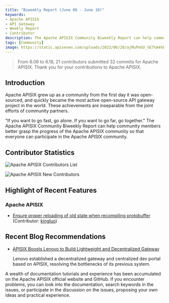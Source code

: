 ```yaml
---
title: "Biweekly Report (June 06 - June 18)"
keywords: 
- Apache APISIX
- API Gateway
- Weekly Report
- Contributor
description: The Apache APISIX Community Biweekly Report can help community members better grasp the progress of the Apache APISIX community so that everyone can participate in the Apache APISIX community.
tags: [Community]
image: https://static.apiseven.com/uploads/2023/06/20/ajMuPeGU_%E7%A4%BE%E5%8C%BA%E5%8F%8C%E5%91%A8%E6%8A%A5-%E5%85%AC%E4%BC%97%E5%8F%B7%E5%A4%B4%E5%9B%BE-%E8%8B%B1%E6%96%87.png
---
```


> From 6.06 to 6.18, 21 contributors submitted 32 commits for Apache APISIX. Thank you for your contributions to Apache APISIX.
<!--truncate-->

## Introduction

Apache APISIX grew up as a community from the first day it was open-sourced, and quickly became the most active open-source API gateway project in the world. These achievements are inseparable from the joint efforts of community partners.

"If you want to go fast, go alone. If you want to go far, go together." The Apache APISIX Community Biweekly Report can help community members better grasp the progress of the Apache APISIX community so that everyone can participate in the Apache APISIX community.

## Contributor Statistics

![Apache APISIX Contributors List](https://static.apiseven.com/uploads/2023/06/20/Z6yEOnRT_%E5%90%8D%E5%8D%95.png)

![Apache APISIX New Contributors](https://static.apiseven.com/uploads/2023/06/20/zvIq9JId_%E6%96%B0%E6%99%8B%E8%B4%A1%E7%8C%AE%E8%80%85%E6%B5%B7%E6%8A%A5.png)

## Highlight of Recent Features

### Apache APISIX

- [Ensure proper reloading of old state when recompiling protobuffer](https://github.com/apache/apisix/pull/9606) (Contributor: [kingluo](https://github.com/kingluo))

## Recent Blog Recommendations

- [APISIX Boosts Lenovo to Build Lightweight and Decentralized Gateway](https://apisix.apache.org/blog/2023/06/02/lenovo-uses-apisix/)

  Lenovo established a decentralized gateway and centralized dev portal based on APISIX, resolving the bottlenecks of its previous system.

A wealth of documentation tutorials and experience has been accumulated on the Apache APISIX official website and GitHub. If you encounter problems, you can look into the documentation, search keywords in the issues, or participate in the discussion on the issues, proposing your own ideas and practical experience.

